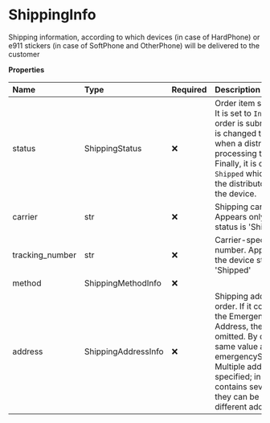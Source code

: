 # ShippingInfo

Shipping information, according to which devices (in case of HardPhone) or e911 stickers (in case of SoftPhone and OtherPhone) will be delivered to the customer

**Properties**

| Name            | Type                | Required | Description                                                                                                                                                                                                                                                                                      |
| :-------------- | :------------------ | :------- | :----------------------------------------------------------------------------------------------------------------------------------------------------------------------------------------------------------------------------------------------------------------------------------------------- |
| status          | ShippingStatus      | ❌       | Order item shipping status. It is set to `Initial` when the order is submitted. Then it is changed to `Accepted` when a distributor starts processing the order. Finally, it is changed to `Shipped` which means that the distributor has shipped the device.                                    |
| carrier         | str                 | ❌       | Shipping carrier name. Appears only if the device status is 'Shipped'                                                                                                                                                                                                                            |
| tracking_number | str                 | ❌       | Carrier-specific tracking number. Appears only if the device status is 'Shipped'                                                                                                                                                                                                                 |
| method          | ShippingMethodInfo  | ❌       |                                                                                                                                                                                                                                                                                                  |
| address         | ShippingAddressInfo | ❌       | Shipping address for the order. If it coincides with the Emergency Service Address, then can be omitted. By default, the same value as the emergencyServiceAddress. Multiple addresses can be specified; in case an order contains several devices, they can be delivered to different addresses |

<!-- This file was generated by liblab | https://liblab.com/ -->
